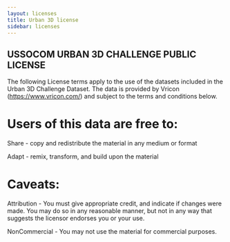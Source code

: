 ```yaml
---
layout: licenses
title: Urban 3D license
sidebar: licenses
---
```



## USSOCOM URBAN 3D CHALLENGE PUBLIC LICENSE

The following License terms apply to the use of the datasets included in the Urban 3D Challenge Dataset. The data is provided by Vricon (https://www.vricon.com/) and subject to the terms and conditions below.  

# Users of this data are free to:

Share - copy and redistribute the material in any medium or format

Adapt - remix, transform, and build upon the material

# Caveats:

Attribution - You must give appropriate credit, and indicate if changes were made. You may do so in any reasonable manner, but not in any way that suggests the licensor endorses you or your use.

NonCommercial - You may not use the material for commercial purposes.

